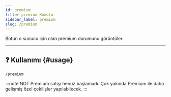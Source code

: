 ```yaml
---
id: premium
title: premium Komutu
sidebar_label: premium
slug: /premium
---
```

Botun o sunucu için olan premium durumunu görüntüler.

---

## ❓ Kullanımı {#usage}

`/premium`

:::note NOT
Premium satışı henüz başlamadı. Çok yakında Premium ile daha gelişmiş özel çekilişler yapılabilecek.
:::
